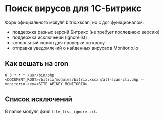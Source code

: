 # Поиск вирусов для 1С-Битрикс

Форк официального модуля bitrix.xscan, но с доп функционалом:
- поддержка разных версий Битрикс (не требует последнюю версию)
- поддержка исключений (ignorelist)
- консольный скрипт для проверки по крону
- отправка уведомлений о найденных вирусах в Monitorio.io

## Как вешать на cron

`0 3 * * * /usr/bin/php <DOCUMENT_ROOT>/bitrix/modules/bitrix.xscan/atl-scan-cli.php --monitorio-key=<SITE_APIKEY_MONITORIO>`

## Список исключений

В папке модуля файл `file_list_ignore.txt`.